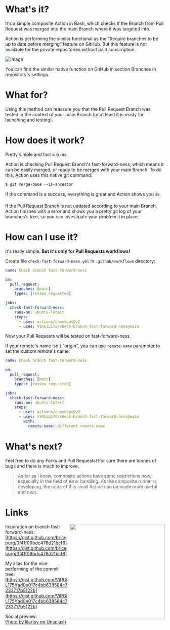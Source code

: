 # What's it?

It's a simple composite Action in Bash, which checks if the Branch from Pull Request was merged into the main Branch where it was targeted into.

Action is performing the similar functional as the “Require branches to be up to date before merging” feature on GitHub. But this feature is not available for the private repositories without paid subscription.

![image](https://user-images.githubusercontent.com/11541555/134152498-13acb13e-a9c1-492b-a706-af3fff5aaa8c.png)

You can find the similar native function on GitHub in section Branches in repository's settings.

# What for?

Using this method can reassure you that the Pull Request Branch was tested in the context of your main Branch (or at least it is ready for launching and testing).

# How does it work?

Pretty simple and fast ≈ 6 ms.

Action is checking Pull Request Branch's fast-forward-ness, which means it can be easily merged, or ready to be merged with your main Branch. To do this, Action uses this native git command:

```
$ git merge-base --is-ancestor
```

If the command is a success, everything is great and Action shows you 👍.

If the Pull Request Branch is not updated according to your main Branch, Action finishes with a error and shows you a pretty git log of your branches's tree, so you can investigate your problem it in place.

# How can I use it?
It's really simple. **But it's only for Pull Requests workflows!**

Create file `check-fast-forward-ness.yml` in `.github/workflows` directory:

```yaml
name: Check branch fast-forward-ness

on:
  pull_request:
    branches: [main]
    types: [review_requested]

jobs:
  check-fast-forward-ness:
    runs-on: ubuntu-latest
    steps:
      - uses: actions/checkout@v2
      - uses: ViRGiL175/check-branch-fast-forward-ness@main
```

Now your Pull Requests will be tested on fast-forward-ness.

If your remote's name isn't "origin", you can use `remote-name` parameter to set the custom remote's name:

```yaml
name: Check branch fast-forward-ness

on:
  pull_request:
    branches: [main]
    types: [review_requested]

jobs:
  check-fast-forward-ness:
    runs-on: ubuntu-latest
    steps:
      - uses: actions/checkout@v2
      - uses: ViRGiL175/check-branch-fast-forward-ness@main
        with:
          remote-name: different-remote-name
```

# What's next?

Feel free to do any Forks and Pull Requests! For sure there are tonnes of bugs and there is much to improve.

> As far as I know, composite actions have some restrictions now, especially in the field of error handling. As the composite runner is developing, the code of this small Action can be made more useful and neat.

# Links

<img src="https://unsplash.com/photos/eYbncUCBZm0/download?force=true&w=640" width="300" align=right>

Inspiration on branch fast-forward-ness: </br> [https://gist.github.com/briceburg/3f41f09bdc478d21bcf8](https://gist.github.com/briceburg/3f41f09bdc478d21bcf8)

My alias for the nice performing of the commit tree: </br> [https://gist.github.com/ViRGiL175/fad0e017c4bb638584c7233717b5122b](https://gist.github.com/ViRGiL175/fad0e017c4bb638584c7233717b5122b)

Social preview: </br> [Photo by lilartsy on Unsplash](https://unsplash.com/photos/eYbncUCBZm0)


